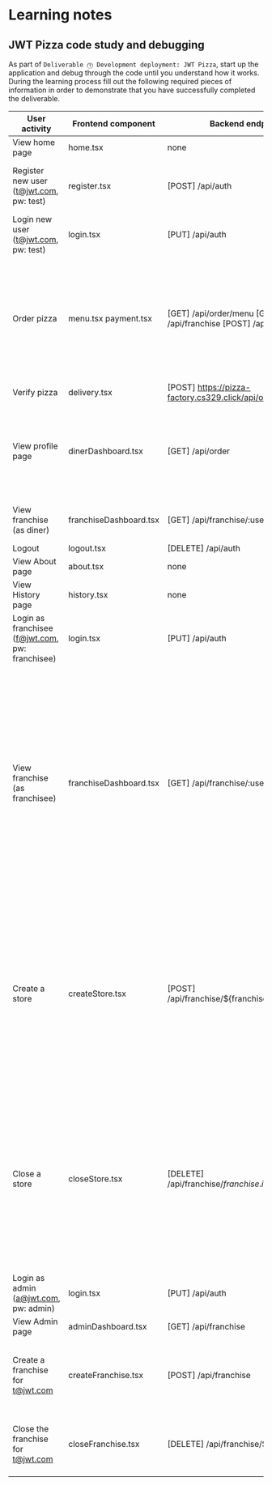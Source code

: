 # Learning notes

## JWT Pizza code study and debugging

As part of `Deliverable ⓵ Development deployment: JWT Pizza`, start up the application and debug through the code until you understand how it works. During the learning process fill out the following required pieces of information in order to demonstrate that you have successfully completed the deliverable.

| User activity                                       | Frontend component | Backend endpoints | Database SQL |
| --------------------------------------------------- | ------------------ | ----------------- | ------------ |
| View home page                                      | home.tsx | none | none |
| Register new user<br/>(t@jwt.com, pw: test)         | register.tsx | [POST] /api/auth | INSERT INTO user (name, email, password) VALUES (?, ?, ?) INSERT INTO userRole (userId, role, objectId) VALUES (?, ?, ?) |
| Login new user<br/>(t@jwt.com, pw: test)            | login.tsx | [PUT] /api/auth | SELECT * FROM user WHERE email=? SELECT * FROM userRole WHERE userId=? |
| Order pizza                                         | menu.tsx payment.tsx | [GET] /api/order/menu [GET] /api/franchise [POST] /api/order | SELECT * FROM menu SELECT id, name FROM franchise SELECT id, name FROM store WHERE franchiseId=? INSERT INTO dinerOrder (dinerId, franchiseId, storeId, date) VALUES (?, ?, ?, now()) INSERT INTO orderItem (orderId, menuId, description, price) VALUES (?, ?, ?, ?) |
| Verify pizza                                        | delivery.tsx | [POST] https://pizza-factory.cs329.click/api/order/verify | none |
| View profile page                                   | dinerDashboard.tsx | [GET] /api/order | SELECT id, franchiseId, storeId, date FROM dinerOrder WHERE dinerId=? LIMIT ${offset},${config.db.listPerPage} SELECT id, menuId, description, price FROM orderItem WHERE orderId=? |
| View franchise<br/>(as diner)                       | franchiseDashboard.tsx | [GET] /api/franchise/:userId | SELECT objectId FROM userRole WHERE role='franchisee' AND userId=? |
| Logout                                              | logout.tsx | [DELETE] /api/auth | none |
| View About page                                     | about.tsx | none | none |
| View History page                                   | history.tsx | none | none |
| Login as franchisee<br/>(f@jwt.com, pw: franchisee) | login.tsx | [PUT] /api/auth | SELECT * FROM user WHERE email=? SELECT * FROM userRole WHERE userId=? |
| View franchise<br/>(as franchisee)                  | franchiseDashboard.tsx | [GET] /api/franchise/:userId | SELECT objectId FROM userRole WHERE role='franchisee' AND userId=?  SELECT id, name FROM franchise WHERE id in (${franchiseIds.join(',')}) SELECT u.id, u.name, u.email FROM userRole AS ur JOIN user AS u ON u.id=ur.userId WHERE ur.objectId=? AND ur.role='franchisee' SELECT s.id, s.name, COALESCE(SUM(oi.price), 0) AS totalRevenue FROM dinerOrder AS do JOIN orderItem AS oi ON do.id=oi.orderId RIGHT JOIN store AS s ON s.id=do.storeId WHERE s.franchiseId=? GROUP BY s.id |
| Create a store                                      | createStore.tsx | [POST] /api/franchise/${franchise.id}/store | SELECT u.id, u.name, u.email FROM userRole AS ur JOIN user AS u ON u.id=ur.userId WHERE ur.objectId=? AND ur.role='franchisee' SELECT s.id, s.name, COALESCE(SUM(oi.price), 0) AS totalRevenue FROM dinerOrder AS do JOIN orderItem AS oi ON do.id=oi.orderId RIGHT JOIN store AS s ON s.id=do.storeId WHERE s.franchiseId=? GROUP BY s.id INSERT INTO store (franchiseId, name) VALUES (?, ?) |
| Close a store                                       | closeStore.tsx | [DELETE] /api/franchise/${franchise.id}/store/${store.id} | SELECT u.id, u.name, u.email FROM userRole AS ur JOIN user AS u ON u.id=ur.userId WHERE ur.objectId=? AND ur.role='franchisee' SELECT s.id, s.name, COALESCE(SUM(oi.price), 0) AS totalRevenue FROM dinerOrder AS do JOIN orderItem AS oi ON do.id=oi.orderId RIGHT JOIN store AS s ON s.id=do.storeId WHERE s.franchiseId=? GROUP BY s.id  DELETE FROM store WHERE franchiseId=? AND id=? |
| Login as admin<br/>(a@jwt.com, pw: admin)           | login.tsx | [PUT] /api/auth | SELECT * FROM user WHERE email=? SELECT * FROM userRole WHERE userId=? |
| View Admin page                                     | adminDashboard.tsx | [GET] /api/franchise | SELECT id, name FROM franchise |
| Create a franchise for t@jwt.com                    | createFranchise.tsx | [POST] /api/franchise | SELECT id, name FROM user WHERE email=? INSERT INTO franchise (name) VALUES (?) INSERT INTO userRole (userId, role, objectId) VALUES (?, ?, ?) |
| Close the franchise for t@jwt.com                   | closeFranchise.tsx | [DELETE] /api/franchise/${franchise.id} | DELETE FROM store WHERE franchiseId=? DELETE FROM userRole WHERE objectId=?  DELETE FROM franchise WHERE id=? |